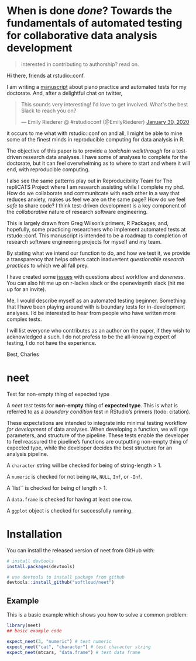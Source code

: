
<!-- README.md is generated from README.Rmd. Please edit that file -->

# When is done *done*? Towards the fundamentals of automated testing for collaborative data analysis development

> interested in contributing to authorship? read on.

Hi there, friends at rstudio::conf.

I am writing a
[manuscript](https://github.com/softloud/neet/blob/master/analysis/when-is-done-done.Rmd)
about piano practice and automated tests for my doctorate. And, after a
delightful chat on twitter,

<blockquote class="twitter-tweet">

<p lang="en" dir="ltr">

This sounds very interesting\! I'd love to get involved. What's the best
Slack to reach you on?

</p>

— Emily Riederer @ \#rstudioconf (@EmilyRiederer)
<a href="https://twitter.com/EmilyRiederer/status/1222914433980211203?ref_src=twsrc%5Etfw">January
30, 2020</a>

</blockquote>

<script async src="https://platform.twitter.com/widgets.js" charset="utf-8"></script>

it occurs to me what with rstudio::conf on and all, I might be able to
mine some of the finest minds in reproducible computing for data
analysis in R.

The objective of this paper is to provide a *toolchain walkthrough* for
a test-driven research data analyses. I have some of analyses to
complete for the doctorate, but it can feel overwhelming as to where to
start and where it will end, with reproducible computing.

I also see the same patterns play out in Reproducibility Team for The
repliCATS Project where I am research assisting while I complete my phd.
How do we collaborate and communitcate with each other in a way that
reduces anxiety, makes us feel we are on the same page? How do we feel
*safe* to share code? I think test-driven development is a key component
of the *collaborative* nature of research software engineering.

This is largely drawn from Greg Wilson’s primers, R Packages, and,
hopefully, some practicing researchers who implement automated tests at
rstudo::conf. This manuscript is intended to be a roadmap to completion
of research software engineering projects for myself and my team.

By stating what we intend our function to do, and how we test it, we
provide a transparency that helps others catch inadvertent *questionable
research practices* to which we all fall prey.

I have created some [issues](https://github.com/softloud/neet/issues)
with questions about workflow and *doneness*. You can also hit me up on
r-ladies slack or the openevisynth slack (hit me up for an invite).

Me, I would describe myself as an automated testing beginner. Something
that I have been playing around with is boundary tests for
in-development analyses. I’d be interested to hear from people who have
written more complex tests.

I will list everyone who contributes as an author on the paper, if they
wish to acknowledged a such. I do not profess to be the all-knowing
expert of testing, I do not have the experience.

Best, Charles

# neet

<!-- badges: start -->

<!-- badges: end -->

Test for non-empty thing of expected type

A *neet test* tests for **non-empty** thing of **expected type**. This
is what is referred to as a *boundary condition* test in RStudio’s
primers (todo: citation).

These expectations are intended to integrate into minimal testing
workflow *for development* of data analyses. When developing a function,
we will nge parameters, and structure of the pipeline. These tests
enable the developer to feel reassured the pipeline’s functions are
outputting non-empty thing of expected type, while the developer decides
the best structure for an analysis pipeline.

A `character` string will be checked for being of string-length \> 1.

A `numeric` is checked for not being `NA`, `NULL`, `Inf`, or `-Inf`.

A \`list\`\` is checked for being of length \> 1.

A `data.frame` is checked for having at least one row.

A `ggplot` object is checked for successfully running.

# Installation

You can install the released version of neet from GitHub with:

``` r
# install devtools
install.packages(devtools) 

# use devtools to install package from github
devtools::install_github("softloud/neet")
```

## Example

This is a basic example which shows you how to solve a common problem:

``` r
library(neet)
## basic example code

expect_neet(3, "numeric") # test numeric
expect_neet("cat", "character") # test character string
expect_neet(mtcars, "data.frame") # test data frame

 
```
